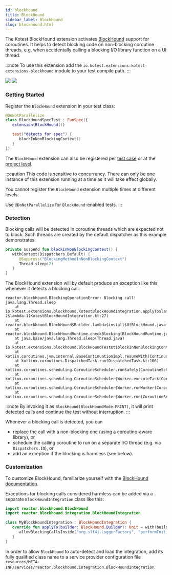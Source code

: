 ```yaml
---
id: blockhound
title: BlockHound
sidebar_label: BlockHound
slug: blockhound.html
---
```


The Kotest BlockHound extension activates [BlockHound](https://github.com/reactor/BlockHound) support for coroutines. It helps to detect blocking code on non-blocking coroutine threads, e.g. when accidentally calling a blocking I/O library function on a UI thread.

:::note
To use this extension add the `io.kotest.extensions:kotest-extensions-blockhound` module to your test compile path.
:::

[<img src="https://img.shields.io/maven-central/v/io.kotest.extensions/kotest-extensions-blockhound.svg?label=latest%20release"/>](https://search.maven.org/artifact/io.kotest.extensions/kotest-extensions-blockhound)
[<img src="https://img.shields.io/nexus/s/https/oss.sonatype.org/io.kotest.extensions/kotest-extensions-blockhound.svg?label=latest%20snapshot"/>](https://oss.sonatype.org/content/repositories/snapshots/io/kotest/extensions/kotest-extensions-blockhound/)

### Getting Started

Register the `BlockHound` extension in your test class:

```kotlin
@DoNotParallelize
class BlockHoundSpecTest : FunSpec({
   extension(BlockHound())

   test("detects for spec") {
      blockInNonBlockingContext()
   }
})
```

The `BlockHound` extension can also be registered per [test case](../framework/testcaseconfig.html) or at the [project level](../framework/project-config.html).

:::caution
This code is sensitive to concurrency. There can only be one instance of this extension running at a time as it will take effect globally.

You cannot register the `BlockHound` extension multiple times at different levels.

Use `@DoNotParallelize` for `BlockHound`-enabled tests.
:::

### Detection

Blocking calls will be detected in coroutine threads which are expected not to block. Such threads are created by the default dispatcher as this example demonstrates:

```kotlin
private suspend fun blockInNonBlockingContext() {
   withContext(Dispatchers.Default) {
      @Suppress("BlockingMethodInNonBlockingContext")
      Thread.sleep(2)
   }
}
```

The BlockHound extension will by default produce an exception like this whenever it detects a blocking call:
```
reactor.blockhound.BlockingOperationError: Blocking call! java.lang.Thread.sleep
	at io.kotest.extensions.blockhound.KotestBlockHoundIntegration.applyTo$lambda-2$lambda-1(KotestBlockHoundIntegration.kt:27)
	at reactor.blockhound.BlockHound$Builder.lambda$install$8(BlockHound.java:427)
	at reactor.blockhound.BlockHoundRuntime.checkBlocking(BlockHoundRuntime.java:89)
	at java.base/java.lang.Thread.sleep(Thread.java)
	at io.kotest.extensions.blockhound.BlockHoundTestKt$blockInNonBlockingContext$2.invokeSuspend(BlockHoundTest.kt:17)
	at kotlin.coroutines.jvm.internal.BaseContinuationImpl.resumeWith(ContinuationImpl.kt:33)
	at kotlinx.coroutines.DispatchedTask.run(DispatchedTask.kt:106)
	at kotlinx.coroutines.scheduling.CoroutineScheduler.runSafely(CoroutineScheduler.kt:570)
	at kotlinx.coroutines.scheduling.CoroutineScheduler$Worker.executeTask(CoroutineScheduler.kt:750)
	at kotlinx.coroutines.scheduling.CoroutineScheduler$Worker.runWorker(CoroutineScheduler.kt:677)
	at kotlinx.coroutines.scheduling.CoroutineScheduler$Worker.run(CoroutineScheduler.kt:664)
```

:::note
By invoking it as `BlockHound(BlockHoundMode.PRINT)`, it will print detected calls and continue the test without interruption.
:::

Whenever a blocking call is detected, you can
* replace the call with a non-blocking one (using a coroutine-aware library), or
* schedule the calling coroutine to run on a separate I/O thread (e.g. via `Dispatchers.IO`), or
* add an exception if the blocking is harmless (see below).

### Customization

To customize BlockHound, familiarize yourself with the [BlockHound documentation](https://github.com/reactor/BlockHound/blob/master/docs/README.md).

Exceptions for blocking calls considered harmless can be added via a separate `BlockHoundIntegration` class like this:

```kotlin
import reactor.blockhound.BlockHound
import reactor.blockhound.integration.BlockHoundIntegration

class MyBlockHoundIntegration : BlockHoundIntegration {
   override fun applyTo(builder: BlockHound.Builder): Unit = with(builder) {
      allowBlockingCallsInside("org.slf4j.LoggerFactory", "performInitialization")
   }
}
```

In order to allow `BlockHound` to auto-detect and load the integration, add its fully qualified class name to a service provider configuration file
 `resources/META-INF/services/reactor.blockhound.integration.BlockHoundIntegration`.
